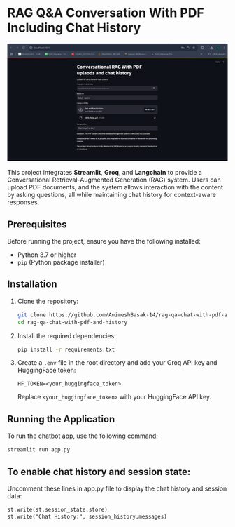 # RAG Q&A Conversation With PDF Including Chat History

![Project Logo](img/project.png)


This project integrates **Streamlit**, **Groq**, and **Langchain** to provide a Conversational Retrieval-Augmented Generation (RAG) system. Users can upload PDF documents, and the system allows interaction with the content by asking questions, all while maintaining chat history for context-aware responses.

## Prerequisites

Before running the project, ensure you have the following installed:
- Python 3.7 or higher
- `pip` (Python package installer)

## Installation

1. Clone the repository:

    ```bash
    git clone https://github.com/AnimeshBasak-14/rag-qa-chat-with-pdf-and-history.git
    cd rag-qa-chat-with-pdf-and-history
    ```

2. Install the required dependencies:

    ```bash
    pip install -r requirements.txt
    ```

3. Create a `.env` file in the root directory and add your Groq API key and HuggingFace token:

    ```
    HF_TOKEN=<your_huggingface_token>
    ```

    Replace `<your_huggingface_token>` with your HuggingFace API key.

## Running the Application

To run the chatbot app, use the following command:

```bash
streamlit run app.py
```
## To enable chat history and session state:
Uncomment these lines in app.py file to display the chat history and session data:    
```
st.write(st.session_state.store)
st.write("Chat History:", session_history.messages)
```
